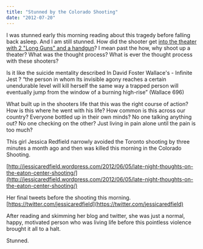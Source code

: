 ```yaml
---
title: "Stunned by the Colorado Shooting"
date: "2012-07-20"
---
```


I was stunned early this morning reading about this tragedy before falling back asleep. And I am still stunned. How did the shooter get [into the theater with 2 "Long Guns" and a handgun](http://www.huffingtonpost.com/2012/07/20/colorado-shooting-james-holmes_n_1688996.html)? I mean past the how, why shoot up a theater? What was the thought process? What is ever the thought process with these shooters?

Is it like the suicide mentality described In David Foster Wallace's - Infinite Jest ? “the person in whom Its invisible agony reaches a certain unendurable level will kill herself the same way a trapped person will eventually jump from the window of a burning high-rise” (Wallace 696)

What built up in the shooters life that this was the right course of action? How is this where he went with his life? How common is this across our country? Everyone bottled up in their own minds? No one talking anything out? No one checking on the other? Just living in pain alone until the pain is too much?

This girl Jessica Redfield narrowly avoided the Toronto shooting by three minutes a month ago and then was killed this morning in the Colorado Shooting.

[http://jessicaredfield.wordpress.com/2012/06/05/late-night-thoughts-on-the-eaton-center-shooting/](http://jessicaredfield.wordpress.com/2012/06/05/late-night-thoughts-on-the-eaton-center-shooting/)

Her final tweets before the shooting this morning. [https://twitter.com/jessicaredfield](https://twitter.com/jessicaredfield)

After reading and skimming her blog and twitter, she was just a normal, happy, motivated person who was living life before this pointless violence brought it all to a halt.

Stunned.
